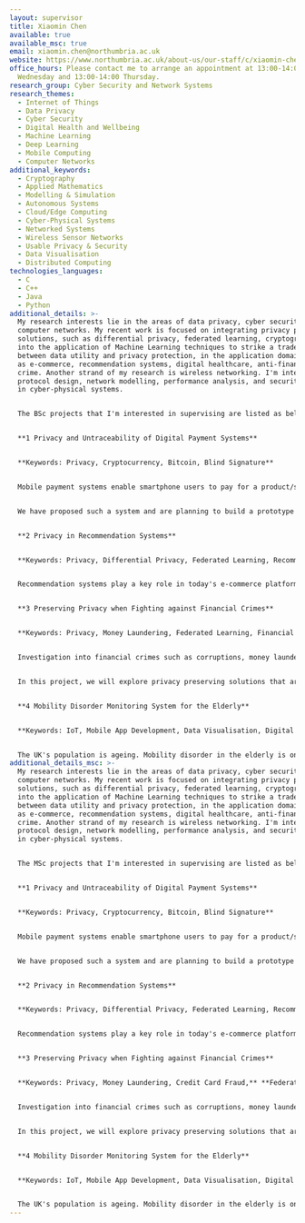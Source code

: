 ```yaml
---
layout: supervisor
title: Xiaomin Chen
available: true
available_msc: true
email: xiaomin.chen@northumbria.ac.uk
website: https://www.northumbria.ac.uk/about-us/our-staff/c/xiaomin-chen/
office_hours: Please contact me to arrange an appointment at 13:00-14:00
  Wednesday and 13:00-14:00 Thursday.
research_group: Cyber Security and Network Systems
research_themes:
  - Internet of Things
  - Data Privacy
  - Cyber Security
  - Digital Health and Wellbeing
  - Machine Learning
  - Deep Learning
  - Mobile Computing
  - Computer Networks
additional_keywords:
  - Cryptography
  - Applied Mathematics
  - Modelling & Simulation
  - Autonomous Systems
  - Cloud/Edge Computing
  - Cyber-Physical Systems
  - Networked Systems
  - Wireless Sensor Networks
  - Usable Privacy & Security
  - Data Visualisation
  - Distributed Computing
technologies_languages:
  - C
  - C++
  - Java
  - Python
additional_details: >-
  My research interests lie in the areas of data privacy, cyber security and
  computer networks. My recent work is focused on integrating privacy preserving
  solutions, such as differential privacy, federated learning, cryptography,
  into the application of Machine Learning techniques to strike a trade-off
  between data utility and privacy protection, in the application domains such
  as e-commerce, recommendation systems, digital healthcare, anti-financial
  crime. Another strand of my research is wireless networking. I'm interested in
  protocol design, network modelling, performance analysis, and security aspects
  in cyber-physical systems. 


  The BSc projects that I'm interested in supervising are listed as below:


  **1 Privacy and Untraceability of Digital Payment Systems**


  **K﻿eywords: Privacy, Cryptocurrency, Bitcoin, Blind Signature**


  Mobile payment systems enable smartphone users to pay for a product/service without using physical cards or cash. Privacy violation can take place either on the mobile device, or even worse, on the Service Provider side. To protect user privacy against the third-party Service Provider (e.g. Amazon), researchers have started to design "untraceable" payment systems using cryptography techniques, such as bitcoin, blind signature. Untraceable payment systems can guarantee fair and secure transactions between customers and merchants without exposing the linkage to the Service Provider. 


  We have proposed such a system and are planning to build a prototype for it. If you're interested in data privacy and cryptography, and good at programming in Java,  we would like you to join in this project. 


  **2 Privacy in Recommendation Systems**


  **K﻿eywords: Privacy, Differential Privacy, Federated Learning, Recommender Algorithm**


  Recommendation systems play a key role in today's e-commerce platforms. Recommendations are performed by analysing users' purchase historic data and personal profiles. It has been revealed that the service providers collect more data than required.  Even ethical data aggregation and analytics can violate user privacy. In this project students will investigate state-of-the-art privacy-preserving measures, such as differential learning, federated learning, and deep-learning recommendation algorithms, and develop a prototype for a private recommendation system. Knowledge in machine learning/deep learning and programming in python are essential.


  **3 Preserving Privacy when Fighting against Financial Crimes**


  **K﻿eywords: Privacy, Money Laundering, Federated Learning, Financial Crime, Credit Card Fraud**


  Investigation into financial crimes such as corruptions, money laundering,  credit card fraud, requests a full access to individual bank accounts including personal data and historic transaction data. What price should anti-financial crime put on people's privacy rights? This question has become unavoidable for all involved in this fight. We need to strike a balance between the effective extraction of information to expose criminal activities and the responsible use of personal data. 


  In this project, we will explore privacy preserving solutions that are capable of training anomaly detection models, while providing a demonstrable level of privacy protection against well-known privacy violation attacks. Students who have machine learning background and are interested in Anti-Money Laundering are welcome to join this project.


  **4﻿ Mobility Disorder Monitoring System for the Elderly**


  **K﻿eywords: IoT, Mobile App Development, Data Visualisation, Digital Healthcare**


  T﻿he UK's population is ageing. Mobility disorder in the elderly is one of the most significant issues for research, practice and policy in ageing and public health to tackle with. Early detection and prevention of mobility disorder plays a crucial role in promoting the health and well-being of the elderly and reducing healthcare costs. In this project, we will build an IoT system to monitor the vital signs of elderly people when conducting exercise activities and visualise the collected data on a mobile device to display and track their daily health conditions. Students who are interested in IoT and mobile app development are welcome to join this project.
additional_details_msc: >-
  My research interests lie in the areas of data privacy, cyber security and
  computer networks. My recent work is focused on integrating privacy preserving
  solutions, such as differential privacy, federated learning, cryptography,
  into the application of Machine Learning techniques to strike a trade-off
  between data utility and privacy protection, in the application domains such
  as e-commerce, recommendation systems, digital healthcare, anti-financial
  crime. Another strand of my research is wireless networking. I'm interested in
  protocol design, network modelling, performance analysis, and security aspects
  in cyber-physical systems. 


  The MSc projects that I'm interested in supervising are listed as below:


  **1 Privacy and Untraceability of Digital Payment Systems**


  **K﻿eywords: Privacy, Cryptocurrency, Bitcoin, Blind Signature**


  Mobile payment systems enable smartphone users to pay for a product/service without using physical cards or cash. Privacy violation can take place either on the mobile device, or even worse, on the Service Provider side. To protect user privacy against the third-party Service Provider (e.g. Amazon), researchers have started to design "untraceable" payment systems using cryptography techniques, such as bitcoin, blind signature. Untraceable payment systems can guarantee fair and secure transactions between customers and merchants without exposing the linkage to the Service Provider. 


  We have proposed such a system and are planning to build a prototype for it. If you're interested in data privacy and cryptography, and good at programming in Java,  we would like you to join in this project. 


  **2 Privacy in Recommendation Systems**


  **K﻿eywords: Privacy, Differential Privacy, Federated Learning, Recommender Algorithm**


  Recommendation systems play a key role in today's e-commerce platforms. Recommendations are performed by analysing users' purchase historic data and personal profiles. It has been revealed that the service providers collect more data than required.  Even ethical data aggregation and analytics can violate user privacy. In this project students will investigate state-of-the-art privacy-preserving measures, such as differential learning, federated learning, and deep-learning recommendation algorithms, and develop a prototype for a private recommendation system. Knowledge in machine learning/deep learning and programming in python are essential. 


  **3 Preserving Privacy when Fighting against Financial Crimes**


  **K﻿eywords: Privacy, Money Laundering, Credit Card Fraud,** **Federated Learning, Financial Crime**


  Investigation into financial crimes such as corruptions, money laundering, credit card fraud, requests a full access to individual bank accounts including personal data and historic transaction data. What price should anti-financial crime put on people's privacy rights? This question has become unavoidable for all involved in this fight. We need to strike a balance between the effective extraction of information to expose criminal activities and the responsible use of personal data. 


  In this project, we will explore privacy preserving solutions that are capable of training anomaly detection models, while providing a demonstrable level of privacy protection against well-known privacy violation attacks. Students who have machine learning background and are interested in Anti-Money Laundering models are welcome to join this project. 


  **4﻿ Mobility Disorder Monitoring System for the Elderly**


  **K﻿eywords: IoT, Mobile App Development, Data Visualisation, Digital Healthcare**


  T﻿he UK's population is ageing. Mobility disorder in the elderly is one of the most significant issues for research, practice and policy in ageing and public health to tackle with. Early detection and prevention of mobility disorder plays a crucial role in promoting the health and well-being of the elderly and reducing healthcare costs. In this project, we will build an IoT system to monitor the vital signs of elderly people when conducting exercise activities and visualise the collected data on a mobile device to display and track their daily health conditions. Students who are interested in IoT and mobile app development are welcome to join this project.
---
```

